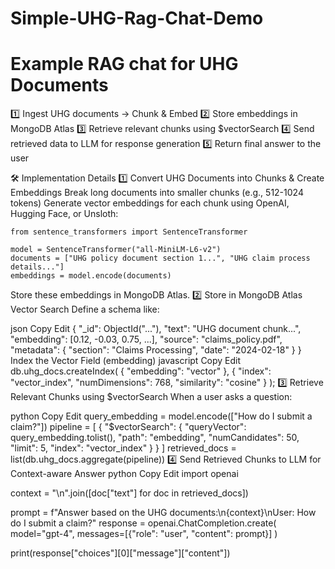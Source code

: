 # Simple-UHG-Rag-Chat-Demo
# Example RAG chat for UHG Documents 

1️⃣ Ingest UHG documents → Chunk & Embed
2️⃣ Store embeddings in MongoDB Atlas
3️⃣ Retrieve relevant chunks using $vectorSearch
4️⃣ Send retrieved data to LLM for response generation
5️⃣ Return final answer to the user

🛠️ Implementation Details
1️⃣ Convert UHG Documents into Chunks & Create Embeddings
Break long documents into smaller chunks (e.g., 512-1024 tokens)
Generate vector embeddings for each chunk using OpenAI, Hugging Face, or Unsloth:
```
from sentence_transformers import SentenceTransformer

model = SentenceTransformer("all-MiniLM-L6-v2")
documents = ["UHG policy document section 1...", "UHG claim process details..."]
embeddings = model.encode(documents)
```

Store these embeddings in MongoDB Atlas.
2️⃣ Store in MongoDB Atlas Vector Search
Define a schema like:

json
Copy
Edit
{
    "_id": ObjectId("..."),
    "text": "UHG document chunk...",
    "embedding": [0.12, -0.03, 0.75, ...],
    "source": "claims_policy.pdf",
    "metadata": {
        "section": "Claims Processing",
        "date": "2024-02-18"
    }
}
Index the Vector Field (embedding)
javascript
Copy
Edit
db.uhg_docs.createIndex(
    { "embedding": "vector" },
    { "index": "vector_index", "numDimensions": 768, "similarity": "cosine" }
);
3️⃣ Retrieve Relevant Chunks using $vectorSearch
When a user asks a question:

python
Copy
Edit
query_embedding = model.encode(["How do I submit a claim?"])
pipeline = [
    {
        "$vectorSearch": {
            "queryVector": query_embedding.tolist(),
            "path": "embedding",
            "numCandidates": 50,
            "limit": 5,
            "index": "vector_index"
        }
    }
]
retrieved_docs = list(db.uhg_docs.aggregate(pipeline))
4️⃣ Send Retrieved Chunks to LLM for Context-aware Answer
python
Copy
Edit
import openai

context = "\n".join([doc["text"] for doc in retrieved_docs])

prompt = f"Answer based on the UHG documents:\n{context}\nUser: How do I submit a claim?"
response = openai.ChatCompletion.create(
    model="gpt-4",
    messages=[{"role": "user", "content": prompt}]
)

print(response["choices"][0]["message"]["content"])

